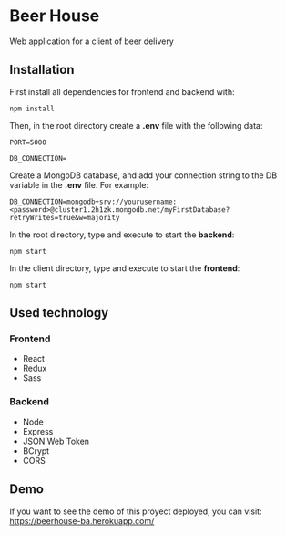 # Beer House

Web application for a client of beer delivery

## Installation

First install all dependencies for frontend and backend with:

```
npm install
```

Then, in the root directory create a **.env** file with the following data:

```
PORT=5000

DB_CONNECTION=
```

Create a MongoDB database, and add your connection string to the DB variable in the **.env** file. For example:

```
DB_CONNECTION=mongodb+srv://yourusername:<password>@cluster1.2h1zk.mongodb.net/myFirstDatabase?retryWrites=true&w=majority
```

In the root directory, type and execute to start the **backend**:

```
npm start
```

In the client directory, type and execute to start the **frontend**:

```
npm start
```

## Used technology

### Frontend

- React
- Redux
- Sass

### Backend

- Node
- Express
- JSON Web Token
- BCrypt
- CORS

## Demo

If you want to see the demo of this proyect deployed, you can visit:
https://beerhouse-ba.herokuapp.com/

